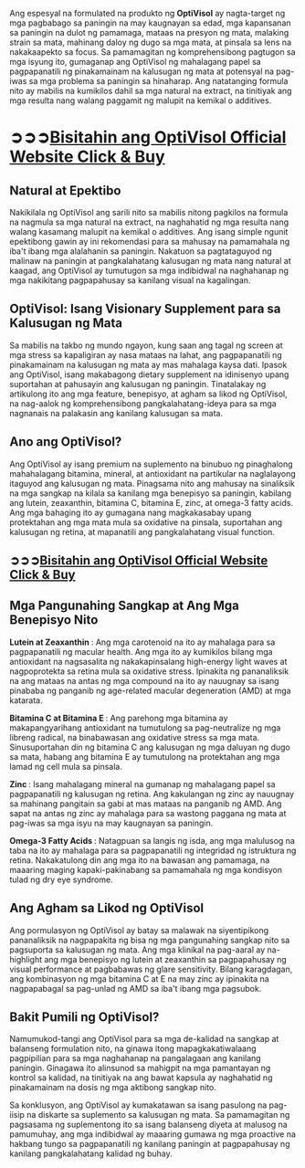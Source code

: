 Ang espesyal na formulated na produkto ng <b>OptiVisol</b> ay nagta-target ng mga pagbabago sa paningin na may kaugnayan sa edad, mga kapansanan sa paningin na dulot ng pamamaga, mataas na presyon ng mata, malaking strain sa mata, mahinang daloy ng dugo sa mga mata, at pinsala sa lens na nakakaapekto sa focus. Sa pamamagitan ng komprehensibong pagtugon sa mga isyung ito, gumaganap ang OptiVisol ng mahalagang papel sa pagpapanatili ng pinakamainam na kalusugan ng mata at potensyal na pag-iwas sa mga problema sa paningin sa hinaharap. Ang natatanging formula nito ay mabilis na kumikilos dahil sa mga natural na extract, na tinitiyak ang mga resulta nang walang paggamit ng malupit na kemikal o additives.

# ➲➲➲<a href="https://273ed1.hytiuhoujsx.cc/?rid=-7EBNQCgQAAHA04AUABgEBEREKEQkKEQ1CEQ0SAAF_YWRjb21ibwEx" rel="Dofollow">Bisitahin ang OptiVisol Official Website Click & Buy</a>


## Natural at Epektibo

Nakikilala ng OptiVisol ang sarili nito sa mabilis nitong pagkilos na formula na nagmula sa mga natural na extract, na naghahatid ng mga resulta nang walang kasamang malupit na kemikal o additives. Ang isang simple ngunit epektibong gawin ay ini rekomendasi para sa mahusay na pamamahala ng iba't ibang mga alalahanin sa paningin. Nakatuon sa pagtataguyod ng malinaw na paningin at pangkalahatang kalusugan ng mata nang natural at kaagad, ang OptiVisol ay tumutugon sa mga indibidwal na naghahanap ng mga nakikitang pagpapahusay sa kanilang visual na kagalingan.

## OptiVisol: Isang Visionary Supplement para sa Kalusugan ng Mata

Sa mabilis na takbo ng mundo ngayon, kung saan ang tagal ng screen at mga stress sa kapaligiran ay nasa mataas na lahat, ang pagpapanatili ng pinakamainam na kalusugan ng mata ay mas mahalaga kaysa dati. Ipasok ang OptiVisol, isang makabagong dietary supplement na idinisenyo upang suportahan at pahusayin ang kalusugan ng paningin. Tinatalakay ng artikulong ito ang mga feature, benepisyo, at agham sa likod ng OptiVisol, na nag-aalok ng komprehensibong pangkalahatang-ideya para sa mga nagnanais na palakasin ang kanilang kalusugan sa mata.

## Ano ang OptiVisol?

Ang OptiVisol ay isang premium na suplemento na binubuo ng pinaghalong mahahalagang bitamina, mineral, at antioxidant na partikular na naglalayong itaguyod ang kalusugan ng mata. Pinagsama nito ang mahusay na sinaliksik na mga sangkap na kilala sa kanilang mga benepisyo sa paningin, kabilang ang lutein, zeaxanthin, bitamina C, bitamina E, zinc, at omega-3 fatty acids. Ang mga bahaging ito ay gumagana nang magkakasabay upang protektahan ang mga mata mula sa oxidative na pinsala, suportahan ang kalusugan ng retina, at mapanatili ang pangkalahatang visual function.



## ➲➲➲<a href="https://273ed1.hytiuhoujsx.cc/?rid=-7EBNQCgQAAHA04AUABgEBEREKEQkKEQ1CEQ0SAAF_YWRjb21ibwEx" rel="Dofollow">Bisitahin ang OptiVisol Official Website Click & Buy</a>


## Mga Pangunahing Sangkap at Ang Mga Benepisyo Nito



<b>Lutein at Zeaxanthin </b>: Ang mga carotenoid na ito ay mahalaga para sa pagpapanatili ng macular health. Ang mga ito ay kumikilos bilang mga antioxidant na nagsasalita ng nakakapinsalang high-energy light waves at nagpoprotekta sa retina mula sa oxidative stress. Ipinakita ng pananaliksik na ang mataas na antas ng mga compound na ito ay nauugnay sa isang pinababa ng panganib ng age-related macular degeneration (AMD) at mga katarata.

<b>Bitamina C at Bitamina E </b>: Ang parehong mga bitamina ay makapangyarihang antioxidant na tumutulong sa pag-neutralize ng mga libreng radical, na binabawasan ang oxidative stress sa mga mata. Sinusuportahan din ng bitamina C ang kalusugan ng mga daluyan ng dugo sa mata, habang ang bitamina E ay tumutulong na protektahan ang mga lamad ng cell mula sa pinsala.

<b>Zinc </b>: Isang mahalagang mineral na gumanap ng mahalagang papel sa pagpapanatili ng kalusugan ng retina. Ang kakulangan ng zinc ay nauugnay sa mahinang pangitain sa gabi at mas mataas na panganib ng AMD. Ang sapat na antas ng zinc ay mahalaga para sa wastong paggana ng mata at pag-iwas sa mga isyu na may kaugnayan sa paningin.

<b>Omega-3 Fatty Acids </b>: Natagpuan sa langis ng isda, ang mga malulusog na taba na ito ay mahalaga para sa pagpapanatili ng integridad ng istruktura ng retina. Nakakatulong din ang mga ito na bawasan ang pamamaga, na maaaring maging kapaki-pakinabang sa pamamahala ng mga kondisyon tulad ng dry eye syndrome.


## Ang Agham sa Likod ng OptiVisol

Ang pormulasyon ng OptiVisol ay batay sa malawak na siyentipikong pananaliksik na nagpapakita ng bisa ng mga pangunahing sangkap nito sa pagsuporta sa kalusugan ng mata. Ang mga klinikal na pag-aaral ay na-highlight ang mga benepisyo ng lutein at zeaxanthin sa pagpapahusay ng visual performance at pagbabawas ng glare sensitivity. Bilang karagdagan, ang kombinasyon ng mga bitamina C at E na may zinc ay ipinakita na nagpapabagal sa pag-unlad ng AMD sa iba't ibang mga pagsubok.


## Bakit Pumili ng OptiVisol?

Namumukod-tangi ang OptiVisol para sa mga de-kalidad na sangkap at balanseng formulation nito, na ginawa itong mapagkakatiwalaang pagpipilian para sa mga naghahanap na pangalagaan ang kanilang paningin. Ginagawa ito alinsunod sa mahigpit na mga pamantayan ng kontrol sa kalidad, na tinitiyak na ang bawat kapsula ay naghahatid ng pinakamainam na dosis ng mga aktibong sangkap nito.

Sa konklusyon, ang OptiVisol ay kumakatawan sa isang pasulong na pag-iisip na diskarte sa suplemento sa kalusugan ng mata. Sa pamamagitan ng pagsasama ng suplementong ito sa isang balanseng diyeta at malusog na pamumuhay, ang mga indibidwal ay maaaring gumawa ng mga proactive na hakbang tungo sa pagpapanatili ng kanilang paningin at pagpapahusay ng kanilang pangkalahatang kalidad ng buhay.

